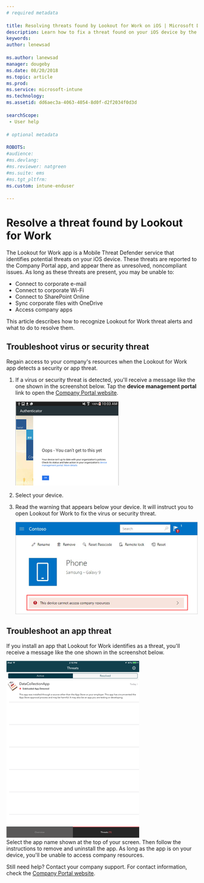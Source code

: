 ```yaml
---
# required metadata

title: Resolving threats found by Lookout for Work on iOS | Microsoft Docs
description: Learn how to fix a threat found on your iOS device by the Lookout for Work app.
keywords:
author: lenewsad

ms.author: lanewsad
manager: dougeby
ms.date: 08/20/2018
ms.topic: article
ms.prod:
ms.service: microsoft-intune
ms.technology:
ms.assetid: dd6aec3a-4063-4054-8d0f-d2f2034f0d3d

searchScope:
 - User help

# optional metadata

ROBOTS:  
#audience:
#ms.devlang:
#ms.reviewer: natgreen
#ms.suite: ems
#ms.tgt_pltfrm:
ms.custom: intune-enduser

---
```


# Resolve a threat found by Lookout for Work  

The Lookout for Work app is a Mobile Threat Defender service that identifies potential threats on your iOS device. These threats are reported to the Company Portal app, and appear there as unresolved, noncompliant issues. As long as these threats are present, you may be unable to:

* Connect to corporate e-mail
* Connect to corporate Wi-Fi
* Connect to SharePoint Online
* Sync corporate files with OneDrive
* Access company apps

This article describes how to recognize Lookout for Work threat alerts and what to do to resolve them. 

## Troubleshoot virus or security threat  
Regain access to your company's resources when the Lookout for Work app detects a security or app threat.  

1. If a virus or security threat is detected, you'll receive a message like the one shown in the screenshot below. Tap the **device management portal** link to open the [Company Portal website](https://portal.manage.microsoft.com/devices).  

    ![Example screenshot of a Lookout for Work error message, with a link to Company Portal website and blue OK button.](./media/mtd-go-to-device-management-portal-android.png)  

2. Select your device.  
3. Read the warning that appears below your device. It will instruct you to open Lookout for Work to fix the virus or security threat.     

    ![Example screenshot of the Company Portal device page, showing the Lookout for Work warning.](./media/CP-lookout-virus-banner-1808.png)  

## Troubleshoot an app threat   
If you install an app that Lookout for Work identifies as a threat, you'll receive a message like the one shown in the screenshot below.  

![Example screenshot showing a list of Active and Resolved app Threats detected by Lookout for Work.](./media/ios-lfw-threat-example.png)    
Select the app name shown at the top of your screen. Then follow the instructions to remove and uninstall the app. As long as the app is on your device, you'll be unable to access company resources.    

Still need help? Contact your company support. For contact information, check the [Company Portal website](https://portal.manage.microsoft.com/helpdesk).  

